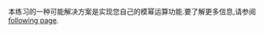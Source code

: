 本练习的一种可能解决方案是实现您自己的模幂运算功能.要了解更多信息,请参阅[following page](https://en.wikipedia.org/wiki/Modular_exponentiation).

